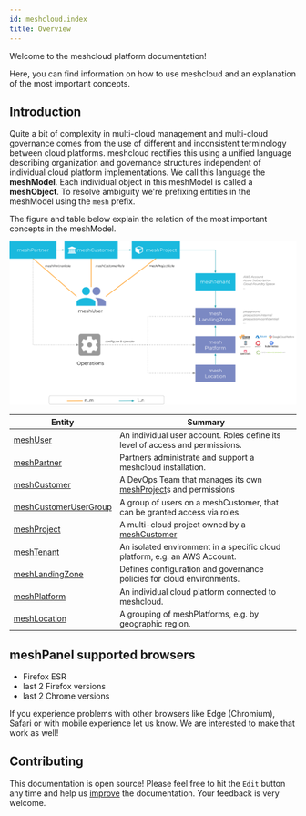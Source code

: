 ```yaml
---
id: meshcloud.index
title: Overview
---
```

Welcome to the meshcloud platform documentation!

Here, you can find information on how to use meshcloud and an explanation of the most important concepts.

## Introduction

Quite a bit of complexity in multi-cloud management and multi-cloud governance comes from the use of different and inconsistent terminology between cloud platforms. meshcloud rectifies this using a unified language describing organization and governance structures independent of individual cloud platform implementations. We call this language the **meshModel**. Each individual object in this meshModel is called a **meshObject**. To resolve ambiguity we're prefixing entities in the meshModel using the `mesh` prefix.

The figure and table below explain the relation of the most important concepts in the meshModel.

![meshModel](assets/meshmodel-simplified.svg)

| Entity                                         | Summary                                                                                   |
| ---------------------------------------------- | ----------------------------------------------------------------------------------------- |
| [meshUser](./meshcloud.profile.md)             | An individual user account. Roles define its level of access and permissions.             |
| [meshPartner](administration.index.md)         | Partners administrate and support a meshcloud installation.                               |
| [meshCustomer](./meshcloud.customer.md)        | A DevOps Team that manages its own [meshProject](./meshcloud.project.md)s and permissions |
| [meshCustomerUserGroup](./meshcloud.customer.md)| A group of users on a meshCustomer, that can be granted access via roles. |
| [meshProject](./meshcloud.project.md)          | A multi-cloud project owned by a [meshCustomer](./meshcloud.customer.md)                  |
| [meshTenant](./meshcloud.tenant.md)            | An isolated environment in a specific cloud platform, e.g. an AWS Account.                |
| [meshLandingZone](meshcloud.landing-zones.md)  | Defines configuration and governance policies for cloud environments.                     |
| [meshPlatform](meshcloud.platform-location.md) | An individual cloud platform connected to meshcloud.                                      |
| [meshLocation](meshcloud.platform-location.md) | A grouping of meshPlatforms, e.g. by geographic region.                                   |


## meshPanel supported browsers

- Firefox ESR
- last 2 Firefox versions
- last 2 Chrome versions

If you experience problems with other browsers like Edge (Chromium), Safari or with mobile experience let us know.
We are interested to make that work as well!

## Contributing

This documentation is open source! Please feel free to hit the `Edit` button any time and help us [improve](https://github.com/meshcloud/meshcloud-docs/blob/master/CONTRIBUTING.md) the documentation. Your feedback is very welcome.

